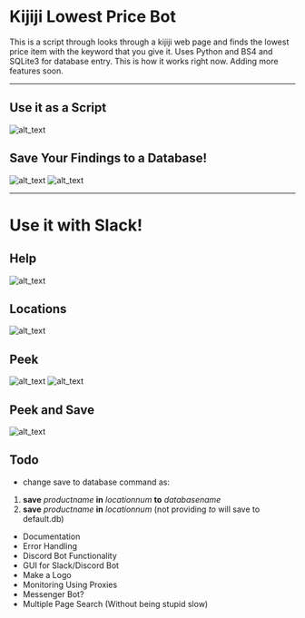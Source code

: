 # Kijiji Lowest Price Bot
This is a script through looks through a kijiji web page and finds the
lowest price item with the keyword that you give it.
Uses Python and BS4 and SQLite3 for database entry.
This is how it works right now. Adding more features soon.

-------------------------------------------------------------------------
## Use it as a Script
![alt_text](https://i.imgur.com/BufaLcg.png)

## Save Your Findings to a Database!
![alt_text](https://i.imgur.com/a5B5WTg.png)
![alt_text](https://i.imgur.com/jJ2Lb9T.png)

-------------------------------------------------------------------------
# Use it with Slack!
## Help
![alt_text](https://i.imgur.com/Yrm9J3l.png)

## Locations
![alt_text](https://i.imgur.com/Iy0pQhT.png)

## Peek
![alt_text](https://i.imgur.com/Ju1uKkr.png)
![alt_text](https://i.imgur.com/6yAFqCk.png)

## Peek and Save
![alt_text](https://i.imgur.com/L7SPHba.png)


## Todo
- change save to database command as:

1. **save** *productname* **in** *locationnum* **to** *databasename*
2. **save** *productname* **in** *locationnum* (not providing *to* will save to default.db)

- Documentation
- Error Handling
- Discord Bot Functionality
- GUI for Slack/Discord Bot
- Make a Logo
- Monitoring Using Proxies
- Messenger Bot?
- Multiple Page Search (Without being stupid slow)

